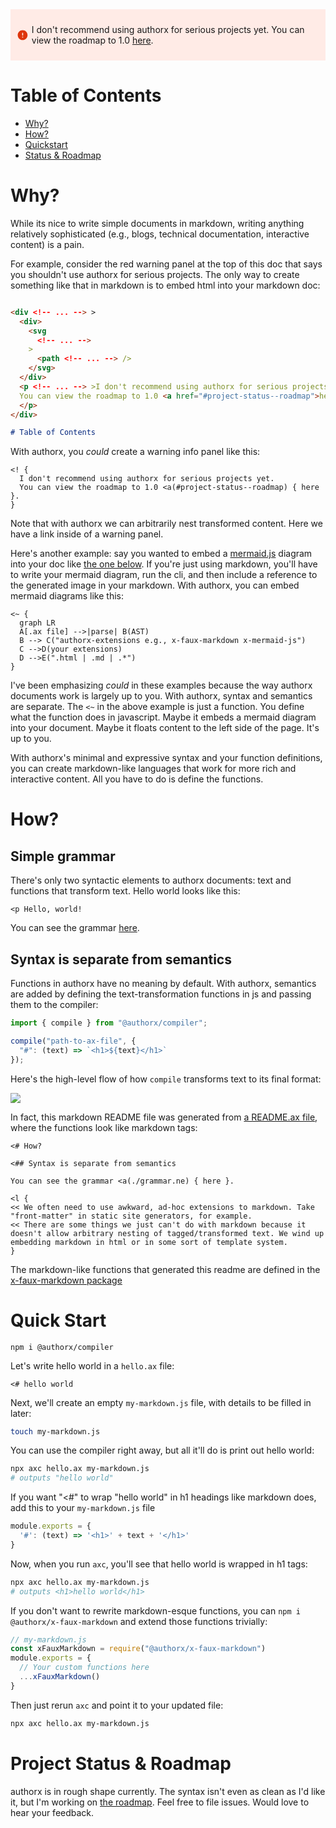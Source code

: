 <div
  style="
    background-color: rgb(255, 235, 230);
    padding: 10px;
    display: flex;
    justify-content: center;
    align-items: center;
  "
>
  <div>
    <svg
      xmlns="http://www.w3.org/2000/svg"
      viewBox="0 0 24 24"
      fill="rgb(222, 53, 11)"
      width="26px"
      height="26px"
    >
      <path
        d="M12 2C6.48 2 2 6.48 2 12s4.48 10 10 10 10-4.48 10-10S17.52 2 12 2zm0 11c-.55 0-1-.45-1-1V8c0-.55.45-1 1-1s1 .45 1 1v4c0 .55-.45 1-1 1zm1 4h-2v-2h2v2z"
      />
    </svg>
  </div>
  <p style="margin-left: 5px">I don't recommend using authorx for serious projects yet.
  You can view the roadmap to 1.0 <a href="#project-status--roadmap">here</a>.
</p>
</div>



# Table of Contents

* [Why?](#why) 
* [How?](#how) 
* [Quickstart](#quick-start) 
* [Status & Roadmap](#project-status--roadmap) 


# Why?

While its nice to write simple documents in markdown, writing anything relatively sophisticated (e.g., blogs, technical documentation, interactive content) is a pain. 

For example, consider the red warning panel at the top of this doc that says you shouldn't use authorx for serious projects. The only way to create something like that in markdown is to embed html into your markdown doc:

```md

<div <!-- ... --> >
  <div>
    <svg
      <!-- ... -->
    >
      <path <!-- ... --> />
    </svg>
  </div>
  <p <!-- ... --> >I don't recommend using authorx for serious projects yet.
  You can view the roadmap to 1.0 <a href="#project-status--roadmap">here</a>.
  </p>
</div>

# Table of Contents

```

With authorx, you *could* create a warning info panel like this:

```
<! {
  I don't recommend using authorx for serious projects yet.
  You can view the roadmap to 1.0 <a(#project-status--roadmap) { here }.
}
```

Note that with authorx we can arbitrarily nest transformed content. Here we have a link inside of a warning panel.

Here's another example: say you wanted to embed a [mermaid.js](https://mermaid-js.github.io/mermaid/#/) diagram into your doc like [the one below](#syntax-is-separate-from-semantics). If you're just using markdown, you'll have to write your mermaid diagram, run the cli, and then include a reference to the generated image in your markdown. With authorx, you can embed mermaid diagrams like this:

```
<~ {
  graph LR
  A[.ax file] -->|parse| B(AST)
  B --> C("authorx-extensions e.g., x-faux-markdown x-mermaid-js")
  C -->D(your extensions)
  D -->E(".html | .md | .*")
}
```

I've been emphasizing *could* in these examples because the way authorx documents work is largely up to you. With authorx, syntax and semantics are separate. The `<~` in the above example is just a function. You define what the function does in javascript. Maybe it embeds a mermaid diagram into your document. Maybe it floats content to the left side of the page. It's up to you. 

With authorx's minimal and expressive syntax and your function definitions, you can create markdown-like languages that work for more rich and interactive content. All you have to do is define the functions.

# How?

## Simple grammar

There's only two syntactic elements to authorx documents: text and functions that transform text. Hello world looks like this:

```
<p Hello, world!
```

You can see the grammar [here](https://github.com/kmdupr33/authorx/blob/master/packages/compiler/lib/grammar.ne).

## Syntax is separate from semantics 

Functions in authorx have no meaning by default. With authorx, semantics are added by defining the text-transformation functions in js and passing them to the compiler:

```js
import { compile } from "@authorx/compiler";

compile("path-to-ax-file", {
  "#": (text) => `<h1>${text}</h1>`
});
```

Here's the high-level flow of how `compile` transforms text to its final format:

![](/diagram.svg)

In fact, this markdown README file was generated from [a README.ax file](./README.ax), where the functions look like markdown tags:

```
<# How?

<## Syntax is separate from semantics  

You can see the grammar <a(./grammar.ne) { here }.

<l {
<< We often need to use awkward, ad-hoc extensions to markdown. Take "front-matter" in static site generators, for example.
<< There are some things we just can't do with markdown because it doesn't allow arbitrary nesting of tagged/transformed text. We wind up embedding markdown in html or in some sort of template system.
}
```

The markdown-like functions that generated this readme are defined in the [x-faux-markdown package](https://github.com/kmdupr33/authorx/tree/master/packages/x-faux-markdown)

# Quick Start 

```
npm i @authorx/compiler
```

Let's write hello world in a `hello.ax` file:

```
<# hello world
```

Next, we'll create an empty `my-markdown.js` file, with details to be filled in later:

```bash
touch my-markdown.js
```

You can use the compiler right away, but all it'll do is print out hello world:

```bash
npx axc hello.ax my-markdown.js
# outputs "hello world"
```

If you want "<#" to wrap "hello world" in h1 headings like markdown does, add this to your `my-markdown.js` file

```js
module.exports = { 
  '#': (text) => '<h1>' + text + '</h1>' 
}  
```

Now, when you run `axc`, you'll see that hello world is wrapped in h1 tags:

```bash
npx axc hello.ax my-markdown.js
# outputs <h1>hello world</h1>
```

If you don't want to rewrite markdown-esque functions, you can `npm i @authorx/x-faux-markdown` and extend those functions trivially:

```js
// my-markdown.js
const xFauxMarkdown = require("@authorx/x-faux-markdown")
module.exports = {
  // Your custom functions here
  ...xFauxMarkdown()  
}
```

Then just rerun `axc` and point it to your updated file:

```bash
npx axc hello.ax my-markdown.js
```

# Project Status & Roadmap 

authorx is in rough shape currently. The syntax isn't even as clean as I'd like it, but I'm working on [the roadmap](https://github.com/kmdupr33/authorx/blob/master/Roadmap.ax). Feel free to file issues. Would love to hear your feedback.


